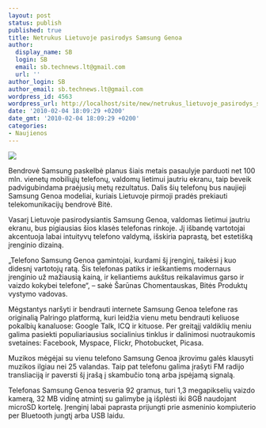 ```yaml
---
layout: post
status: publish
published: true
title: Netrukus Lietuvoje pasirodys Samsung Genoa
author:
  display_name: SB
  login: SB
  email: sb.technews.lt@gmail.com
  url: ''
author_login: SB
author_email: sb.technews.lt@gmail.com
wordpress_id: 4563
wordpress_url: http://localhost/site/new/netrukus_lietuvoje_pasirodys_samsung_genoa/
date: '2010-02-04 18:09:29 +0200'
date_gmt: '2010-02-04 18:09:29 +0200'
categories:
- Naujienos
---
```

<div class="imgright"><img src="http://www.part.lt/img/47902ac98fd55045f9eb7e5371fd331736.png"  /></div>
<p>Bendrovė Samsung paskelbė planus šiais metais pasaulyje parduoti net 100 mln. vienetų mobiliųjų telefonų, valdomų lietimui jautriu ekranu, taip beveik padvigubindama praėjusių metų rezultatus. Dalis šių telefonų bus naujieji Samsung Genoa modeliai, kuriais Lietuvoje pirmoji pradės prekiauti telekomunikacijų bendrovė Bitė. </p>
<p>Vasarį Lietuvoje pasirodysiantis Samsung Genoa, valdomas lietimui jautriu ekranu, bus pigiausias šios klasės telefonas rinkoje. Jį išbandę vartotojai akcentuoja labai intuityvų telefono valdymą, išskiria paprastą, bet estetišką įrenginio dizainą.  </p>
<p>„Telefono Samsung Genoa gamintojai, kurdami šį įrenginį, taikėsi į kuo didesnį vartotojų ratą. Šis telefonas patiks ir ieškantiems modernaus įrenginio už mažiausią kainą, ir keliantiems aukštus reikalavimus garso ir vaizdo kokybei telefone“, – sakė Šarūnas Chomentauskas, Bitės Produktų vystymo vadovas. </p>
<p>Mėgstantys naršyti ir bendrauti internete Samsung Genoa telefone ras originalią Palringo platformą, kuri leidžia vienu metu bendrauti keliuose pokalbių kanaluose: Google Talk, ICQ ir kituose. Per greitąjį valdiklių meniu galima pasiekti populiariausius socialinius tinklus ir dalinimosi nuotraukomis svetaines: Facebook, Myspace, Flickr, Photobucket, Picasa.  </p>
<p>Muzikos mėgėjai su vienu telefono Samsung Genoa įkrovimu galės klausyti muzikos ilgiau nei 25 valandas. Taip pat telefonu galima įrašyti FM radijo transliaciją ir paversti šį įrašą į skambučio toną arba įspėjamą signalą. </p>
<p>Telefonas Samsung Genoa tesveria 92 gramus, turi 1,3 megapikselių vaizdo kamerą, 32 MB vidinę atmintį su galimybe ją išplėsti iki 8GB naudojant microSD kortelę. Įrenginį labai paprasta prijungti prie asmeninio kompiuterio per Bluetooth jungtį arba USB laidu. </p>
